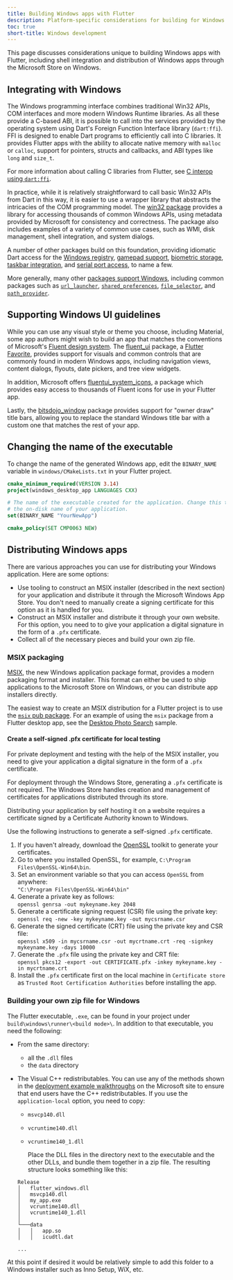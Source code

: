 ```yaml
---
title: Building Windows apps with Flutter
description: Platform-specific considerations for building for Windows with Flutter.
toc: true
short-title: Windows development
---
```


This page discusses considerations unique to building Windows apps with Flutter,
including shell integration and distribution of Windows apps through the
Microsoft Store on Windows.

## Integrating with Windows

The Windows programming interface combines traditional Win32 APIs, COM
interfaces and more modern Windows Runtime libraries. As all these provide a
C-based ABI, it is possible to call into the services provided by the operating
system using Dart's Foreign Function Interface library (`dart:ffi`). FFI is
designed to enable Dart programs to efficiently call into C libraries. It
provides Flutter apps with the ability to allocate native memory with `malloc`
or `calloc`, support for pointers, structs and callbacks, and ABI types like
`long` and `size_t`.

For more information about calling C libraries from Flutter,
see [C interop using `dart:ffi`].

In practice, while it is relatively straightforward to call basic Win32 APIs
from Dart in this way, it is easier to use a wrapper library that abstracts the
intricacies of the COM programming model. The [win32 package] provides a library
for accessing thousands of common Windows APIs, using metadata provided by
Microsoft for consistency and correctness. The package also includes examples of
a variety of common use cases, such as WMI, disk management, shell integration,
and system dialogs.

A number of other packages build on this foundation, providing idiomatic Dart
access for the [Windows registry], [gamepad support], [biometric storage],
[taskbar integration], and [serial port access], to name a few.

More generally, many other [packages support Windows], including common packages
such as [`url_launcher`], [`shared_preferences`], [`file_selector`], and
[`path_provider`].

[C interop using `dart:ffi`]: {{site.dart-site}}/guides/libraries/c-interop
[win32 package]: {{site.pub}}/packages/win32
[Windows registry]: {{site.pub}}/packages/win32_registry
[gamepad support]: {{site.pub}}/packages/win32_gamepad
[biometric storage]: {{site.pub}}/packages/biometric_storage
[taskbar integration]: {{site.pub}}//packages/windows_taskbar
[serial port access]: {{site.pub}}/packages/serial_port_win32
[packages support Windows]: {{site.pub}}/packages?q=platform%3Awindows
[`url_launcher`]: {{site.pub-pkg}}/url_launcher
[`shared_preferences`]: {{site.pub-pkg}}/shared_preferences
[`file_selector`]: {{site.pub-pkg}}/file_selector
[`path_provider`]: {{site.pub-pkg}}/path_provider

## Supporting Windows UI guidelines

While you can use any visual style or theme you choose, including Material, some
app authors might wish to build an app that matches the conventions of Microsoft's
[Fluent design system][]. The [fluent_ui][] package, a [Flutter Favorite][],
provides support for visuals and common controls that are commonly found in
modern Windows apps, including navigation views, content dialogs, flyouts, date
pickers, and tree view widgets.

In addition, Microsoft offers [fluentui_system_icons][], a package which
provides easy access to thousands of Fluent icons for use in your Flutter app.

Lastly, the [bitsdojo_window][] package provides support for "owner draw" title
bars, allowing you to replace the standard Windows title bar with a custom one
that matches the rest of your app.

[Fluent design system]: https://docs.microsoft.com/en-us/windows/apps/design/
[fluent_ui]: {{site.pub}}/packages/fluent_ui
[Flutter Favorite]: {{site.url}}/development/packages-and-plugins/favorites
[fluentui_system_icons]: {{site.pub}}/packages/fluentui_system_icons
[bitsdojo_window]: {{site.pub}}/packages/bitsdojo_window

## Changing the name of the executable

To change the name of the generated Windows app, edit the
`BINARY_NAME` variable in `windows/CMakeLists.txt` in
your Flutter project.

```cmake
cmake_minimum_required(VERSION 3.14)
project(windows_desktop_app LANGUAGES CXX)

# The name of the executable created for the application. Change this to change
# the on-disk name of your application.
set(BINARY_NAME "YourNewApp")

cmake_policy(SET CMP0063 NEW)
```

## Distributing Windows apps

There are various approaches you can use for
distributing your Windows application.
Here are some options:

* Use tooling to construct an MSIX installer
  (described in the next section)
  for your application and distribute it through
  the Microsoft Windows App Store.
  You don't need to manually create a signing
  certificate for this option as it is
  handled for you.
* Construct an MSIX installer and distribute
  it through your own website. For this
  option, you need to to give your application a
  digital signature in the form of a
  `.pfx` certificate.
* Collect all of the necessary pieces
  and build your own zip file.

### MSIX packaging

[MSIX][], the new Windows application package format,
provides a modern packaging format and installer.
This format can either be used to ship applications
to the Microsoft Store on Windows, or you can
distribute app installers directly.

The easiest way to create an MSIX distribution
for a Flutter project is to use the
[`msix` pub package][msix package].
For an example of using the `msix` package
from a Flutter desktop app,
see the [Desktop Photo Search][] sample.

[MSIX]: https://docs.microsoft.com/en-us/windows/msix/overview
[msix package]: {{site.pub}}/packages/msix
[Desktop Photo Search]: {{site.github}}/flutter/samples/tree/main/desktop_photo_search

#### Create a self-signed .pfx certificate for local testing

For private deployment and testing with the help
of the MSIX installer, you need to give your application a
digital signature in the form of a `.pfx` certificate.

For deployment through the Windows Store,
generating a `.pfx` certificate is not required.
The Windows Store handles creation and management
of certificates for applications
distributed through its store.

Distributing your application by self hosting it on a
website requires a certificate signed by a
Certificate Authority known to Windows.

Use the following instructions to generate a
self-signed `.pfx` certificate.

1. If you haven't already, download the [OpenSSL][]
   toolkit to generate your certificates.
1. Go to where you installed OpenSSL, for example,
   `C:\Program Files\OpenSSL-Win64\bin`.
1. Set an environment variable so that you can access
   `OpenSSL` from anywhere:<br>
   `"C:\Program Files\OpenSSL-Win64\bin"`
1. Generate a private key as follows:<br>
   `openssl genrsa -out mykeyname.key 2048`
1. Generate a certificate signing request (CSR)
   file using the private key:<br>
   `openssl req -new -key mykeyname.key -out mycsrname.csr`
1. Generate the signed certificate (CRT) file using
   the private key and CSR file:<br>
   `openssl x509 -in mycsrname.csr -out mycrtname.crt -req -signkey mykeyname.key -days 10000`
1. Generate the `.pfx` file using the private key and
   CRT file:<br>
   `openssl pkcs12 -export -out CERTIFICATE.pfx -inkey mykeyname.key -in mycrtname.crt`
1. Install the `.pfx` certificate first on the local machine
   in `Certificate store` as
   `Trusted Root Certification Authorities`
   before installing the app.

[OpenSSL]: https://slproweb.com/products/Win32OpenSSL.html

### Building your own zip file for Windows

The Flutter executable, `.exe`, can be found in your
project under `build\windows\runner\<build mode>\`.
In addition to that executable, you need the following:

* From the same directory:
  * all the `.dll` files
  * the `data` directory
* The Visual C++ redistributables.
  You can use any of the methods shown in the
  [deployment example walkthroughs][] on the Microsoft site
  to ensure that end users have the C++ redistributables.
  If you use the `application-local` option, you need to copy:
  * `msvcp140.dll`
  * `vcruntime140.dll`
  * `vcruntime140_1.dll`
  
    Place the DLL files in the directory next to the executable
  and the other DLLs, and bundle them together in a zip file.
  The resulting structure looks something like this:
  
  ```text
  Release
  │   flutter_windows.dll
  │   msvcp140.dll
  │   my_app.exe
  │   vcruntime140.dll
  │   vcruntime140_1.dll
  │
  └───data
  │   │   app.so
  │   │   icudtl.dat

  ...
  ```

At this point if desired it would be relatively simple to
add this folder to a Windows installer such as Inno Setup, WiX, etc.

[deployment example walkthroughs]: https://docs.microsoft.com/en-us/cpp/windows/deployment-examples
